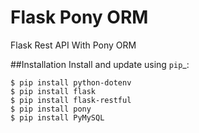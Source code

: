# Flask Pony ORM
Flask Rest API With Pony ORM

##Installation
Install and update using `pip`_:

    $ pip install python-dotenv
    $ pip install flask
    $ pip install flask-restful
    $ pip install pony
    $ pip install PyMySQL 
